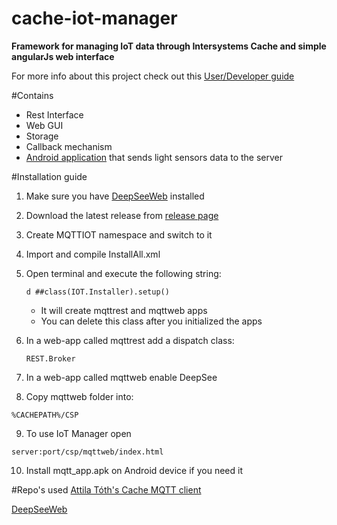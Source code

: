 # cache-iot-manager

**Framework for managing IoT data through Intersystems Cache and simple angularJs web interface**

For more info about this project check out this [User/Developer guide](https://docs.google.com/document/d/1VM7ZiQ7I5A9pwmA0fQvEOZNR2UfmWOoFqvCrJl4v3zI/edit?usp=sharing)

#Contains
* Rest Interface
* Web GUI
* Storage
* Callback mechanism
* [Android application](https://github.com/mertsev/cache-iot-manager/blob/master/mqtt_app.apk) that sends light sensors data to the server

#Installation guide
1. Make sure you have [DeepSeeWeb](https://github.com/intersystems-ru/DeepSeeWeb) installed
2. Download the latest release from [release page](https://github.com/mertsev/cache-iot-manager/releases/)
3. Create MQTTIOT namespace and switch to it
4. Import and compile InstallAll.xml
5. Open terminal and execute the following string:

   ```
   d ##class(IOT.Installer).setup()
   ```
   - It will create mqttrest and mqttweb apps
   - You can delete this class after you initialized the apps
6. In a web-app called mqttrest add a dispatch class:

   ```
   REST.Broker
   ```
7. In a web-app called mqttweb enable DeepSee
8. Copy mqttweb folder into:

 ```
 %CACHEPATH%/CSP
 ```
9. To use IoT Manager open 
 ```
 server:port/csp/mqttweb/index.html
 ```
10. Install mqtt_app.apk on Android device if you need it

#Repo's used
[Attila Tóth's Cache MQTT client](https://github.com/atothISC/COS-MQTTClient)

[DeepSeeWeb](https://github.com/intersystems-ru/DeepSeeWeb)

